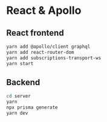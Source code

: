 # React & Apollo

## React frontend

```sh
yarn add @apollo/client graphql
yarn add react-router-dom
yarn add subscriptions-transport-ws
yarn start
```

## Backend

```sh
cd server
yarn
npx prisma generate
yarn dev
```